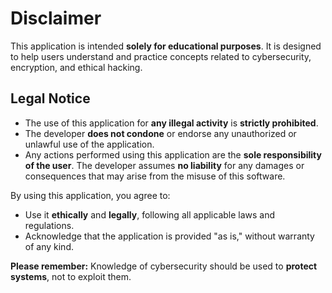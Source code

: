 # Disclaimer

This application is intended **solely for educational purposes**. It is designed to help users understand and practice concepts related to cybersecurity, encryption, and ethical hacking.

## Legal Notice

- The use of this application for **any illegal activity** is **strictly prohibited**.
- The developer **does not condone** or endorse any unauthorized or unlawful use of the application.
- Any actions performed using this application are the **sole responsibility of the user**. The developer assumes **no liability** for any damages or consequences that may arise from the misuse of this software.

By using this application, you agree to:

- Use it **ethically** and **legally**, following all applicable laws and regulations.
- Acknowledge that the application is provided "as is," without warranty of any kind.

**Please remember:** Knowledge of cybersecurity should be used to **protect systems**, not to exploit them.
